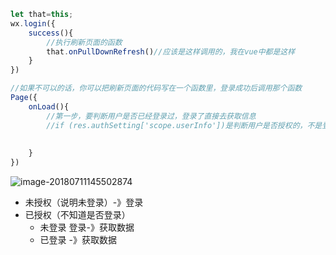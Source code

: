 ```js
let that=this;
wx.login({
    success(){
        //执行刷新页面的函数
        that.onPullDownRefresh()//应该是这样调用的，我在vue中都是这样
    }
})

//如果不可以的话，你可以把刷新页面的代码写在一个函数里，登录成功后调用那个函数
Page({
    onLoad(){
        //第一步，要判断用户是否已经登录过，登录了直接去获取信息
        //if (res.authSetting['scope.userInfo'])是判断用户是否授权的，不是登录，登录需要使用别的方式判断，
        
        
    }
})

```

![image-20180711145502874](/var/folders/8p/w9p5cj3n4wxfdwnsxj16rkcc0000gn/T/abnerworks.Typora/image-20180711145502874.png)





* 未授权（说明未登录）-》登录
* 已授权（不知道是否登录）
  * 未登录  登录-》获取数据
  * 已登录 -》获取数据